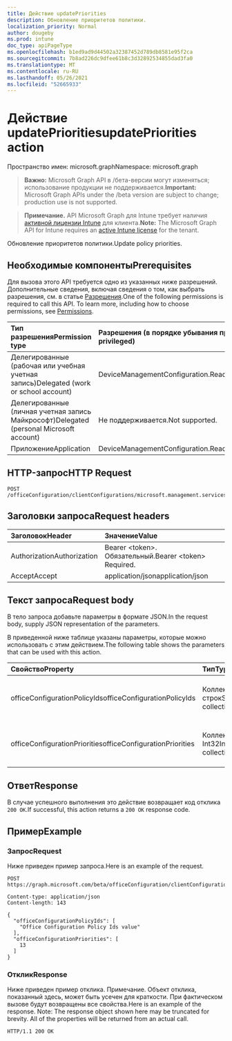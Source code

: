 ```yaml
---
title: Действие updatePriorities
description: Обновление приоритетов политики.
localization_priority: Normal
author: dougeby
ms.prod: intune
doc_type: apiPageType
ms.openlocfilehash: b1ed9ad9d44502a32387452d789db8581e95f2ca
ms.sourcegitcommit: 7b8ad226dc9dfee61b8c3d32892534855dad3fa0
ms.translationtype: MT
ms.contentlocale: ru-RU
ms.lasthandoff: 05/26/2021
ms.locfileid: "52665933"
---
```

# <a name="updatepriorities-action"></a><span data-ttu-id="dd1d2-103">Действие updatePriorities</span><span class="sxs-lookup"><span data-stu-id="dd1d2-103">updatePriorities action</span></span>

<span data-ttu-id="dd1d2-104">Пространство имен: microsoft.graph</span><span class="sxs-lookup"><span data-stu-id="dd1d2-104">Namespace: microsoft.graph</span></span>

> <span data-ttu-id="dd1d2-105">**Важно:** Microsoft Graph API в /бета-версии могут изменяться; использование продукции не поддерживается.</span><span class="sxs-lookup"><span data-stu-id="dd1d2-105">**Important:** Microsoft Graph APIs under the /beta version are subject to change; production use is not supported.</span></span>

> <span data-ttu-id="dd1d2-106">**Примечание.** API Microsoft Graph для Intune требует наличия [активной лицензии Intune](https://go.microsoft.com/fwlink/?linkid=839381) для клиента.</span><span class="sxs-lookup"><span data-stu-id="dd1d2-106">**Note:** The Microsoft Graph API for Intune requires an [active Intune license](https://go.microsoft.com/fwlink/?linkid=839381) for the tenant.</span></span>

<span data-ttu-id="dd1d2-107">Обновление приоритетов политики.</span><span class="sxs-lookup"><span data-stu-id="dd1d2-107">Update policy priorities.</span></span>

## <a name="prerequisites"></a><span data-ttu-id="dd1d2-108">Необходимые компоненты</span><span class="sxs-lookup"><span data-stu-id="dd1d2-108">Prerequisites</span></span>
<span data-ttu-id="dd1d2-p101">Для вызова этого API требуется одно из указанных ниже разрешений. Дополнительные сведения, включая сведения о том, как выбрать разрешения, см. в статье [Разрешения](/graph/permissions-reference).</span><span class="sxs-lookup"><span data-stu-id="dd1d2-p101">One of the following permissions is required to call this API. To learn more, including how to choose permissions, see [Permissions](/graph/permissions-reference).</span></span>

|<span data-ttu-id="dd1d2-111">Тип разрешения</span><span class="sxs-lookup"><span data-stu-id="dd1d2-111">Permission type</span></span>|<span data-ttu-id="dd1d2-112">Разрешения (в порядке убывания привилегий)</span><span class="sxs-lookup"><span data-stu-id="dd1d2-112">Permissions (from most to least privileged)</span></span>|
|:---|:---|
|<span data-ttu-id="dd1d2-113">Делегированные (рабочая или учебная учетная запись)</span><span class="sxs-lookup"><span data-stu-id="dd1d2-113">Delegated (work or school account)</span></span>|<span data-ttu-id="dd1d2-114">DeviceManagementConfiguration.ReadWrite.All</span><span class="sxs-lookup"><span data-stu-id="dd1d2-114">DeviceManagementConfiguration.ReadWrite.All</span></span>|
|<span data-ttu-id="dd1d2-115">Делегированные (личная учетная запись Майкрософт)</span><span class="sxs-lookup"><span data-stu-id="dd1d2-115">Delegated (personal Microsoft account)</span></span>|<span data-ttu-id="dd1d2-116">Не поддерживается.</span><span class="sxs-lookup"><span data-stu-id="dd1d2-116">Not supported.</span></span>|
|<span data-ttu-id="dd1d2-117">Приложение</span><span class="sxs-lookup"><span data-stu-id="dd1d2-117">Application</span></span>|<span data-ttu-id="dd1d2-118">DeviceManagementConfiguration.ReadWrite.All</span><span class="sxs-lookup"><span data-stu-id="dd1d2-118">DeviceManagementConfiguration.ReadWrite.All</span></span>|

## <a name="http-request"></a><span data-ttu-id="dd1d2-119">HTTP-запрос</span><span class="sxs-lookup"><span data-stu-id="dd1d2-119">HTTP Request</span></span>
<!-- {
  "blockType": "ignored"
}
-->
``` http
POST /officeConfiguration/clientConfigurations/microsoft.management.services.api.updatePriorities
```

## <a name="request-headers"></a><span data-ttu-id="dd1d2-120">Заголовки запроса</span><span class="sxs-lookup"><span data-stu-id="dd1d2-120">Request headers</span></span>
|<span data-ttu-id="dd1d2-121">Заголовок</span><span class="sxs-lookup"><span data-stu-id="dd1d2-121">Header</span></span>|<span data-ttu-id="dd1d2-122">Значение</span><span class="sxs-lookup"><span data-stu-id="dd1d2-122">Value</span></span>|
|:---|:---|
|<span data-ttu-id="dd1d2-123">Authorization</span><span class="sxs-lookup"><span data-stu-id="dd1d2-123">Authorization</span></span>|<span data-ttu-id="dd1d2-124">Bearer &lt;token&gt;. Обязательный.</span><span class="sxs-lookup"><span data-stu-id="dd1d2-124">Bearer &lt;token&gt; Required.</span></span>|
|<span data-ttu-id="dd1d2-125">Accept</span><span class="sxs-lookup"><span data-stu-id="dd1d2-125">Accept</span></span>|<span data-ttu-id="dd1d2-126">application/json</span><span class="sxs-lookup"><span data-stu-id="dd1d2-126">application/json</span></span>|

## <a name="request-body"></a><span data-ttu-id="dd1d2-127">Текст запроса</span><span class="sxs-lookup"><span data-stu-id="dd1d2-127">Request body</span></span>
<span data-ttu-id="dd1d2-128">В тело запроса добавьте параметры в формате JSON.</span><span class="sxs-lookup"><span data-stu-id="dd1d2-128">In the request body, supply JSON representation of the parameters.</span></span>

<span data-ttu-id="dd1d2-129">В приведенной ниже таблице указаны параметры, которые можно использовать с этим действием.</span><span class="sxs-lookup"><span data-stu-id="dd1d2-129">The following table shows the parameters that can be used with this action.</span></span>

|<span data-ttu-id="dd1d2-130">Свойство</span><span class="sxs-lookup"><span data-stu-id="dd1d2-130">Property</span></span>|<span data-ttu-id="dd1d2-131">Тип</span><span class="sxs-lookup"><span data-stu-id="dd1d2-131">Type</span></span>|<span data-ttu-id="dd1d2-132">Описание</span><span class="sxs-lookup"><span data-stu-id="dd1d2-132">Description</span></span>|
|:---|:---|:---|
|<span data-ttu-id="dd1d2-133">officeConfigurationPolicyIds</span><span class="sxs-lookup"><span data-stu-id="dd1d2-133">officeConfigurationPolicyIds</span></span>|<span data-ttu-id="dd1d2-134">Коллекция строк</span><span class="sxs-lookup"><span data-stu-id="dd1d2-134">String collection</span></span>|<span data-ttu-id="dd1d2-135">Список ids политики конфигурации office</span><span class="sxs-lookup"><span data-stu-id="dd1d2-135">List of office configuration policy ids</span></span>|
|<span data-ttu-id="dd1d2-136">officeConfigurationPriorities</span><span class="sxs-lookup"><span data-stu-id="dd1d2-136">officeConfigurationPriorities</span></span>|<span data-ttu-id="dd1d2-137">Коллекция Int32</span><span class="sxs-lookup"><span data-stu-id="dd1d2-137">Int32 collection</span></span>|<span data-ttu-id="dd1d2-138">Список приоритетов конфигурации офиса</span><span class="sxs-lookup"><span data-stu-id="dd1d2-138">List of office configuration priorities</span></span>|



## <a name="response"></a><span data-ttu-id="dd1d2-139">Ответ</span><span class="sxs-lookup"><span data-stu-id="dd1d2-139">Response</span></span>
<span data-ttu-id="dd1d2-140">В случае успешного выполнения это действие возвращает код отклика `200 OK`.</span><span class="sxs-lookup"><span data-stu-id="dd1d2-140">If successful, this action returns a `200 OK` response code.</span></span>

## <a name="example"></a><span data-ttu-id="dd1d2-141">Пример</span><span class="sxs-lookup"><span data-stu-id="dd1d2-141">Example</span></span>

### <a name="request"></a><span data-ttu-id="dd1d2-142">Запрос</span><span class="sxs-lookup"><span data-stu-id="dd1d2-142">Request</span></span>
<span data-ttu-id="dd1d2-143">Ниже приведен пример запроса.</span><span class="sxs-lookup"><span data-stu-id="dd1d2-143">Here is an example of the request.</span></span>
``` http
POST https://graph.microsoft.com/beta/officeConfiguration/clientConfigurations/microsoft.management.services.api.updatePriorities

Content-type: application/json
Content-length: 143

{
  "officeConfigurationPolicyIds": [
    "Office Configuration Policy Ids value"
  ],
  "officeConfigurationPriorities": [
    13
  ]
}
```

### <a name="response"></a><span data-ttu-id="dd1d2-144">Отклик</span><span class="sxs-lookup"><span data-stu-id="dd1d2-144">Response</span></span>
<span data-ttu-id="dd1d2-p102">Ниже приведен пример отклика. Примечание. Объект отклика, показанный здесь, может быть усечен для краткости. При фактическом вызове будут возвращены все свойства.</span><span class="sxs-lookup"><span data-stu-id="dd1d2-p102">Here is an example of the response. Note: The response object shown here may be truncated for brevity. All of the properties will be returned from an actual call.</span></span>
``` http
HTTP/1.1 200 OK
```




